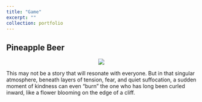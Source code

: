 ```yaml
---
title: "Game"
excerpt: ""
collection: portfolio
---
```


<h2>Pineapple Beer</h2>

<p align="center">
  <img src="/aboutiris/images/pineapple_cover.png"/>
</p>

<p>
This may not be a story that will resonate with everyone. But in that singular atmosphere, beneath layers of tension, fear, and quiet suffocation, a sudden moment of kindness can even “burn” the one who has long been curled inward, like a flower blooming on the edge of a cliff.
</p>

